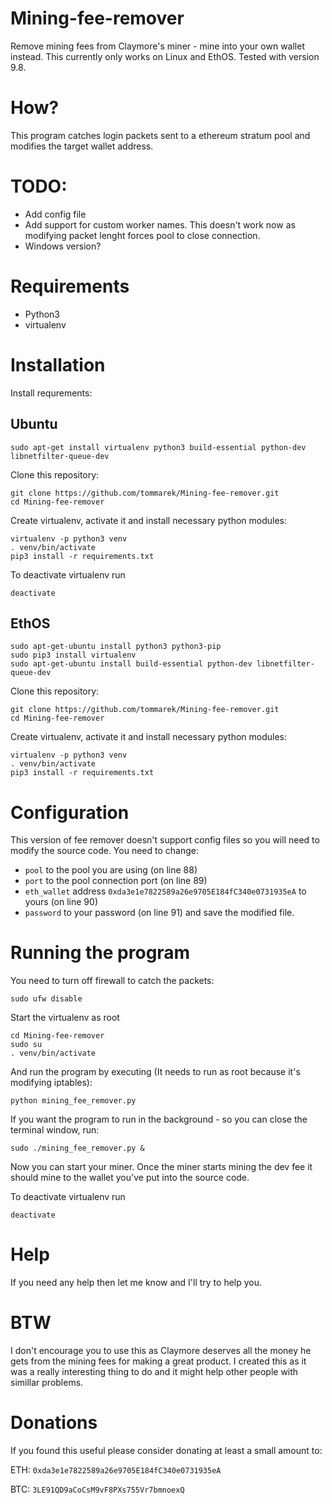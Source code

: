 # Mining-fee-remover
Remove mining fees from Claymore's miner - mine into your own wallet instead. This currently only works on Linux and EthOS.
Tested with version 9.8.

# How?

This program catches login packets sent to a ethereum stratum pool and modifies the target wallet address.

# TODO:

- Add config file
- Add support for custom worker names. This doesn't work now as modifying packet lenght forces pool to close connection.
- Windows version?

# Requirements

- Python3
- virtualenv

# Installation

Install requrements:

## Ubuntu

```
sudo apt-get install virtualenv python3 build-essential python-dev libnetfilter-queue-dev 
```

Clone this repository:
```
git clone https://github.com/tommarek/Mining-fee-remover.git
cd Mining-fee-remover
```

Create virtualenv, activate it and install necessary python modules:

```
virtualenv -p python3 venv
. venv/bin/activate
pip3 install -r requirements.txt
```

To deactivate virtualenv run

```
deactivate
```

## EthOS

```
sudo apt-get-ubuntu install python3 python3-pip
sudo pip3 install virtualenv
sudo apt-get-ubuntu install build-essential python-dev libnetfilter-queue-dev 
```

Clone this repository:
```
git clone https://github.com/tommarek/Mining-fee-remover.git
cd Mining-fee-remover
```

Create virtualenv, activate it and install necessary python modules:

```
virtualenv -p python3 venv
. venv/bin/activate
pip3 install -r requirements.txt
```

# Configuration

This version of fee remover doesn't support config files so you will need to modify the source code.
You need to change:
- `pool` to the pool you are using (on line 88)
- `port` to the pool connection port (on line 89)
- `eth_wallet` address `0xda3e1e7822589a26e9705E184fC340e0731935eA` to yours (on line 90)
- `password` to your password (on line 91)
and save the modified file.

# Running the program

You need to turn off firewall to catch the packets:
```
sudo ufw disable
```

Start the virtualenv as root
```
cd Mining-fee-remover
sudo su
. venv/bin/activate
```

And run the program by executing (It needs to run as root because it's modifying iptables):
```
python mining_fee_remover.py
```

If you want the program to run in the background - so you can close the terminal window, run:

```
sudo ./mining_fee_remover.py &
```

Now you can start your miner. Once the miner starts mining the dev fee it should mine to the wallet you've put into the source code.

To deactivate virtualenv run

```
deactivate
```

# Help
If you need any help then let me know and I'll try to help you.

# BTW
I don't encourage you to use this as Claymore deserves all the money he gets from the mining fees for making a great product.
I created this as it was a really interesting thing to do and it might help other people with simillar problems.

# Donations
If you found this useful please consider donating at least a small amount to:

ETH: `0xda3e1e7822589a26e9705E184fC340e0731935eA`

BTC: `3LE91QD9aCoCsM9vF8PXs755Vr7bmnoexQ`



